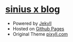 # [sinius x blog](http://sinius.net)

- Powered by [Jekyll](http://jekyllrb.com)
- Hosted on [Github Pages](http://pages.github.com)
- Original Theme [pixyll.com](http://www.pixyll.com)